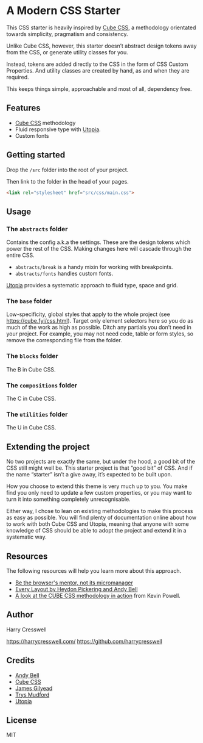 # A Modern CSS Starter

This CSS starter is heavily inspired by [Cube CSS](https://cube.fyi/), a methodology orientated towards simplicity, pragmatism and consistency.

Unlike Cube CSS, however, this starter doesn’t abstract design tokens away from the CSS, or generate utility classes for you. 

Instead, tokens are added directly to the CSS in the form of CSS Custom Properties. And utility classes are created by hand, as and when they are required. 

This keeps things simple, approachable and most of all, dependency free.

## Features

- [Cube CSS](https://cube.fyi/) methodology
- Fluid responsive type with [Utopia](https://utopia.fyi/).
- Custom fonts

## Getting started

Drop the `/src` folder into the root of your project.

Then link to the folder in the head of your pages.

```html
<link rel="stylesheet" href="src/css/main.css">
```

## Usage

### The `abstracts` folder

Contains the config a.k.a the settings. These are the design tokens which power the rest of the CSS. Making changes here will cascade through the entire CSS.

- `abstracts/break` is a handy mixin for working with breakpoints. 
- `abstracts/fonts` handles custom fonts.

[Utopia](https://utopia.fyi/) provides a systematic approach to fluid type, space and grid.

### The `base` folder

Low-specificity, global styles that apply to the whole project (see https://cube.fyi/css.html). Target only element selectors here so you do as much of the work as high as possible. Ditch any partials you don’t need in your project. For example, you may not need code, table or form styles, so remove the corresponding file from the folder. 

### The `blocks` folder

The B in Cube CSS.

### The `compositions` folder

The C in Cube CSS.

### The `utilities` folder

The U in Cube CSS.

## Extending the project

No two projects are exactly the same, but under the hood, a good bit of the CSS still might well be. This starter project is that “good bit” of CSS. And if the name “starter” isn’t a give away, it’s expected to be built upon. 

How you choose to extend this theme is very much up to you. You make find you only need to update a few custom properties, or you may want to turn it into something completely unrecognisable.

Either way, I chose to lean on existing methodologies to make this process as easy as possible. You will find plenty of documentation online about how to work with both Cube CSS and Utopia, meaning that anyone with some knowledge of CSS should be able to adopt the project and extend it in a systematic way. 

## Resources

The following resources will help you learn more about this approach.

- [Be the browser's mentor, not its micromanager](https://heypresents.com/talks/be-the-browser-s-mentor-not-its-micromanager)
- [Every Layout by Heydon Pickering and Andy Bell](https://every-layout.dev/)
- [A look at the CUBE CSS methodology in action](https://www.youtube.com/watch?v=NanhQvnvbR8) from Kevin Powell.
## Author

Harry Cresswell

https://harrycresswell.com/
https://github.com/harrycresswell

## Credits

- [Andy Bell](https://andy-bell.co.uk/)
- [Cube CSS](https://cube.fyi/)
- [James Gilyead](https://hustlersquad.net/)
- [Trys Mudford](https://www.trysmudford.com/)
- [Utopia](https://utopia.fyi/)

## License

MIT